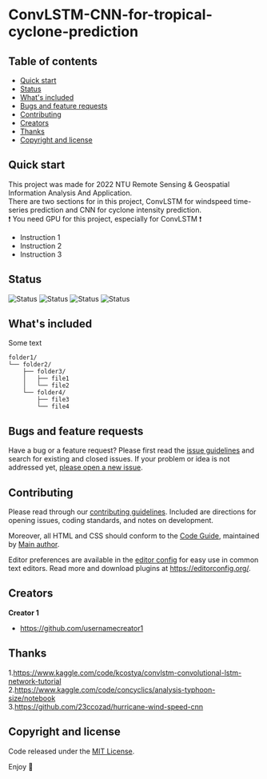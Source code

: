 # ConvLSTM-CNN-for-tropical-cyclone-prediction


## Table of contents

- [Quick start](#quick-start)
- [Status](#status)
- [What's included](#whats-included)
- [Bugs and feature requests](#bugs-and-feature-requests)
- [Contributing](#contributing)
- [Creators](#creators)
- [Thanks](#thanks)
- [Copyright and license](#copyright-and-license)


## Quick start

This project was made for 2022 NTU Remote Sensing & Geospatial Information Analysis And Application.  
There are two sections for in this project, ConvLSTM for windspeed time-series prediction and CNN for cyclone intensity prediction.  
:exclamation: You need GPU for this project, especially for ConvLSTM :exclamation:

- Instruction 1
- Instruction 2
- Instruction 3

## Status

![Status](https://img.shields.io/badge/Keras-needed-brightgreen)
![Status](https://img.shields.io/badge/netCDF4-needed-brightgreen)
![Status](https://img.shields.io/badge/ploty-needed-brightgreen)
![Status](https://img.shields.io/badge/GPU-needed-critical)
## What's included

Some text

```text
folder1/
└── folder2/
    ├── folder3/
    │   ├── file1
    │   └── file2
    └── folder4/
        ├── file3
        └── file4
```

## Bugs and feature requests

Have a bug or a feature request? Please first read the [issue guidelines](https://reponame/blob/master/CONTRIBUTING.md) and search for existing and closed issues. If your problem or idea is not addressed yet, [please open a new issue](https://reponame/issues/new).

## Contributing

Please read through our [contributing guidelines](https://reponame/blob/master/CONTRIBUTING.md). Included are directions for opening issues, coding standards, and notes on development.

Moreover, all HTML and CSS should conform to the [Code Guide](https://github.com/mdo/code-guide), maintained by [Main author](https://github.com/usernamemainauthor).

Editor preferences are available in the [editor config](https://reponame/blob/master/.editorconfig) for easy use in common text editors. Read more and download plugins at <https://editorconfig.org/>.

## Creators

**Creator 1**

- <https://github.com/usernamecreator1>

## Thanks

1.https://www.kaggle.com/code/kcostya/convlstm-convolutional-lstm-network-tutorial  
2.https://www.kaggle.com/code/concyclics/analysis-typhoon-size/notebook  
3.https://github.com/23ccozad/hurricane-wind-speed-cnn  

## Copyright and license

Code released under the [MIT License](https://reponame/blob/master/LICENSE).

Enjoy :metal:

